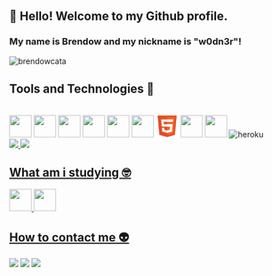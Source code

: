 ## 👋 Hello! Welcome to my Github profile.
### My name is Brendow and my nickname is "w0dn3r"!

<p align="left"> <img src="https://komarev.com/ghpvc/?username=brendowcata&label=Profile%20views&color=0e75b6&style=flat" alt="brendowcata" /> </p>


<h2>Tools and Technologies 🧐</h2>

<div style="display: inline_block"><br>
<img src="https://cdn.jsdelivr.net/gh/devicons/devicon/icons/python/python-original.svg" width="40" height="40"/>
<img src="https://cdn.jsdelivr.net/gh/devicons/devicon/icons/django/django-plain.svg" width="40" height="40"/>
<img src="https://cdn.jsdelivr.net/gh/devicons/devicon/icons/java/java-original.svg" width="40" height="40" />
<img src="https://cdn.jsdelivr.net/gh/devicons/devicon/icons/javascript/javascript-original.svg" width="40" height="40"/>
<img src="https://cdn.jsdelivr.net/gh/devicons/devicon/icons/mysql/mysql-plain-wordmark.svg" width="40" height="40"/>
<img src="https://cdn.jsdelivr.net/gh/devicons/devicon/icons/postgresql/postgresql-original-wordmark.svg" width="40" height="40" />
<img src="https://raw.githubusercontent.com/devicons/devicon/master/icons/html5/html5-original.svg" width="40" height="40"/>
<img src="https://cdn.jsdelivr.net/gh/devicons/devicon/icons/css3/css3-original.svg" width="40" height="40"/>
<img src="https://cdn.jsdelivr.net/gh/devicons/devicon/icons/git/git-original.svg" width="40" height="40"/>
<img src="https://www.vectorlogo.zone/logos/heroku/heroku-icon.svg" alt="heroku" width="40" height="40"/>

          
</div>

<div>
  <a href="https://github.com/Brendowcata">
  <img height="150em" src="https://github-readme-stats.vercel.app/api?username=Brendowcata&show_icons=true&theme=dark&include_all_commits=true&count_private=true"/>
  <img height="150em" src="https://github-readme-stats.vercel.app/api/top-langs/?username=Brendowcata&layout=compact&langs_count=7&theme=dark"/>
</div>

<h2>What am i studying 🤓</h2>
<img src="https://cdn.jsdelivr.net/gh/devicons/devicon/icons/java/java-original.svg" width="40" height="40" />
<img src="https://cdn.jsdelivr.net/gh/devicons/devicon/icons/spring/spring-original.svg" width="40" height="40"/>
          
</div>

##
  <h2>How to contact me 👽</h2>
  <div>
    <a href="https://www.linkedin.com/in/brendowcata/" target="_blank"><img src="https://img.shields.io/badge/-LinkedIn-%230077B5?style=for-the-badge&logo=linkedin&logoColor=white" target="_blank"></a>
  <a href = "mailto:brendowcata1@gmail.com"><img src="https://img.shields.io/badge/Gmail-D14836?style=for-the-badge&logo=gmail&logoColor=white" target="_blank"></a>
    <a href="https://www.instagram.com/brendowcatarina/" target="_blank"><img src="https://img.shields.io/badge/-Instagram-%23E4405F?style=for-the-badge&logo=instagram&logoColor=white" target="_blank"></a>
</div>
          
          

          
          
